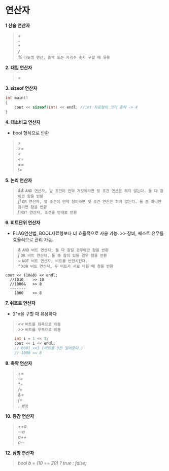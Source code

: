 # 연산자
__1 산술 연산자__   
> _+_   
> _-_   
> _*_   
> _/_   
> _%_ `나눗셈 연산, 홀짝 또는 자리수 숫자 구할 때 유용`   
   
__2. 대입 연산자__   
> _=_   
   
__3. sizeof 연산자__   
```c++
int main()
{
	cout << sizeof(int) << endl; //int 자료형의 크기 출력 -> 4
}
```
   
__4. 대소비교 연산자__   
* bool 형식으로 반환   
> _>_   
> _>=_   
> _<_   
> _<=_   
> _==_   
> _!=_   
   
__5. 논리 연산자__   
> _&&_ `AND 연산자, 앞 조건이 만약 거짓이라면 뒷 조건 연산은 하지 않는다. 둘 다 참이면 참을 반환`   
> _||_ `OR 연산자, 앞 조건이 만약 참이라면 뒷 조건 연산은 하지 않는다. 둘 중 하나만 참이면 참을 반환`   
> _!_ `NOT 연산자, 조건을 반대로 반환`  
   
__6. 비트단위 연산자__   
* FLAG연산법, BOOL자료형보다 더 효율적으로 사용 가능. >> 장비, 퀘스트 유무를 효율적으로 관리 가능.   
> _&_ `AND 비트 연산자, 둘 다 참일 경우에만 참을 반환`   
> _|_ `OR 비트 연산자, 둘 중 참이 있을 경우 참을 반환`   
> _~_ `NOT 비트 연산자, 비트를 반전시킨다.`   
> _^_ `XOR 비트 연산자, 두 비트가 서로 다를 때 참을 반환`   
```
cout << (10&8) << endl;
  //1010    >> 10
  //1000&   >> 8
  -------
    1000    >> 8
```
   
__7. 쉬프트 연산자__   
* 2^n을 구할 때 유용하다   
> _<<_ `비트를 좌측으로 이동`   
> _>>_ `비트를 우측으로 이동`   
```c++
	int i = 1 << 3;
	cout << i << endl;
	// 0001 <<3 (비트를 3칸 밀어준다.)
	// 1000 == 8
```
   
__8. 축약 연산자__   
> _+=_   
> _-=_   
> _*=_   
> _/=_   
> _&=_   
> _|=_   
...etc   
   
__10. 증감 연산자__   
> _++a_   
> _--a_   
> _a++_   
> _a--_   

__12. 삼항 연산자__   
> _bool b = (10 == 20) ? true : false;_
   
